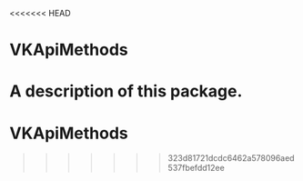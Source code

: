 <<<<<<< HEAD
# VKApiMethods

A description of this package.
=======
# VKApiMethods
>>>>>>> 323d81721dcdc6462a578096aed537fbefdd12ee
